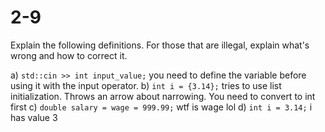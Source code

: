 # 2-9

Explain the following definitions. For those that are illegal, explain what's wrong and how to correct it.

a) `std::cin >> int input_value;` you need to define the variable before using it with the input operator.
b) `int i = {3.14};` tries to use list initialization. Throws an arrow about narrowing. You need to convert to int first
c) `double salary = wage = 999.99;` wtf is wage lol
d) `int i = 3.14;` i has value 3